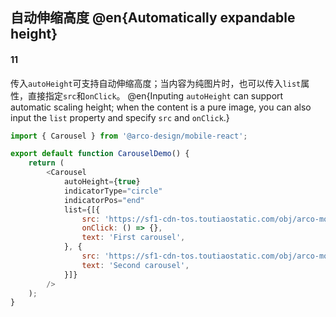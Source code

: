 ## 自动伸缩高度 @en{Automatically expandable height}

#### 11

传入`autoHeight`可支持自动伸缩高度；当内容为纯图片时，也可以传入`list`属性，直接指定`src`和`onClick`。
@en{Inputing `autoHeight` can support automatic scaling height; when the content is a pure image, you can also input the `list` property and specify `src` and `onClick`.}

```js
import { Carousel } from '@arco-design/mobile-react';

export default function CarouselDemo() {
    return (
        <Carousel
            autoHeight={true}
            indicatorType="circle"
            indicatorPos="end"
            list={[{
                src: 'https://sf1-cdn-tos.toutiaostatic.com/obj/arco-mobile/_static_/large_image_5.jpg',
                onClick: () => {},
                text: 'First carousel',
            }, {
                src: 'https://sf1-cdn-tos.toutiaostatic.com/obj/arco-mobile/_static_/large_image_2.jpg',
                text: 'Second carousel',
            }]}
        />
    );
}
```
